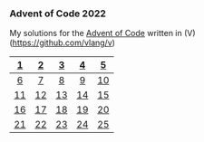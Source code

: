 ### Advent of Code 2022

My solutions for the [Advent of Code](https://adventofcode.com/) written in (V)(https://github.com/vlang/v)

| [1](day-1/day-1.v) | [2](day-2/day-2.v) | [3](day-3/day-3.v) | [4](day-4/day-4.v) | [5](day-5/day-5.v)    |
| :---: | :---: | :---: | :---: | :---: |
| [6](day-6/day-6.v) | [7](day-7/day-7.v) | [8](day-8/day-8.v) | [9](day-9/day-9.v) | [10](day-10/day-10.v) |
| [11](day-11/day-11.v) | [12](day-12/day-12.v) | [13](day-13/day-13.v) | [14](day-14/day-14.v) | [15](day-15/day-15.v)    |
| [16](day-16/day-16.v) | [17](day-17/day-17.v) | [18](day-18/day-18.v) | [19](day-19/day-19.v) | [20](day-20/day-20.v)    |
| [21](day-21/day-21.v) | [22](day-22/day-22.v) | [23](day-23/day-23.v) | [24](day-24/day-24.v) | [25](day-25/day-25.v)    |
